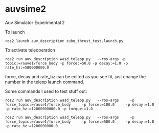 # auvsime2
Auv Simulator Experimental 2

To launch

```
ros2 launch auv_description cube_thrust_test.launch.py
```

To activate teleoperation

```
ros2 run auv_description wasd_teleop.py   --ros-args -p topic:=/auve1/force_body -p force:=50.0 -p decay:=1.0 -p rate_hz:=500000000.0
```

force, decay and rate_hz can be edited as you see fit, just change the number in the teleop launch command.

Some commands I used to test stuff out:

```
ros2 run auv_description wasd_teleop.py   --ros-args     -p force_topic:=/auve1/force_body     -p force:=100.0     -p decay:=1.0     -p rate_hz:=12000000000.0 -p torque:=1.0
```

```
ros2 run auv_description wasd_teleop.py   --ros-args     -p force_topic:=/auve1/force_body     -p force:=500.0     -p decay:=1.0     -p rate_hz:=1200000000.0
```